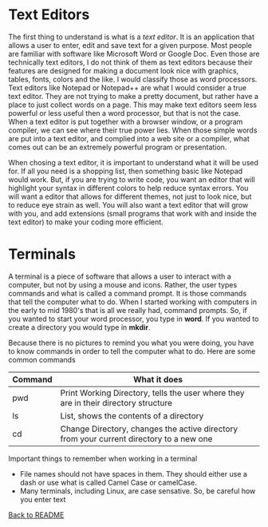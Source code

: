 # Text Editors

The first thing to understand is what is a *text editor*. It is an application that allows a user to enter, edit and save text for a given purpose. Most people are familiar with software like Microsoft Word or Google Doc. Even those are technically text editors, I do not think of them as text editors because their features are designed for making a document look nice with graphics, tables, fonts, colors and the like. I would classify those as word processors. Text editors like Notepad or Notepad++ are what I would consider a true text editor. They are not trying to make a pretty document, but rather have a place to just collect words on a page. This may make text editors seem less powerful or less useful then a word processor, but that is not the case. When a text editor is put together with a browser window, or a program compiler, we can see where their true power lies. When those simple words are put into a text editor, and complied into a web site or a compiler, what comes out can be an extremely powerful program or presentation.

When chosing a text editor, it is important to understand what it will be used for. If all you need is a shopping list, then something basic like Notepad would work. But, if you are trying to write code, you want an editor that will highlight your syntax in different colors to help reduce syntax errors. You will want a editor that allows for different themes, not just to look nice, but to reduce eye strain as well. You will also want a text editor that will grow with you, and add extensions (small programs that work with and inside the text editor) to make your coding more efficient. 

# Terminals

A terminal is a piece of software that allows a user to interact with a computer, but not by using a mouse and icons. Rather, the user types commands and what is called a command prompt. It is those commands that tell the computer what to do. When I started working with computers in the early to mid 1980's that is all we really had, command prompts. So, if you wanted to start your word processor, you type in **word**. If you wanted to create a directory you would type in **mkdir**.

Because there is no pictures to remind you what you were doing, you have to know commands in order to tell the computer what to do. Here are some common commands

Command | What it does
------- | ------------
pwd | Print Working Directory, tells the user where they are in their directory structure
ls | List, shows the contents of a directory
cd | Change Directory, changes the active directory from your current directory to a new one

Important things to remember when working in a terminal
- File names should not have spaces in them. They should either use a dash or use what is called Camel Case or camelCase.
- Many terminals, including Linux, are case sensative. So, be careful how you enter text

[Back to README](README.md)
